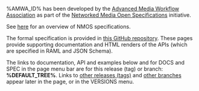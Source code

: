 %AMWA_ID% has been developed by the [Advanced Media Workflow Association](https://www.amwa.tv) as part of the [Networked Media Open Specifications](https://www.nmos.tv) initiative.

See [here](https://amwa-tv.github.io/nmos) for an overview of NMOS specifications.

The formal specification is provided in [this GitHub repository](%REPO_ADDRESS%). These pages provide supporting documentation and HTML renders of the APIs (which are specified in RAML and JSON Schema).

The links to documentation, API and examples below and for DOCS and SPEC in the page menu bar are for this release (tag) or branch: **%DEFAULT_TREE%**. Links to [other releases (tags)](tags/) and [other branches](branches/) appear later in the page, or in the VERSIONS menu.
